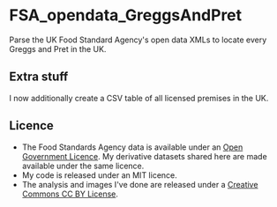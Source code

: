 # FSA_opendata_GreggsAndPret
Parse the UK Food Standard Agency's open data XMLs to locate every Greggs and Pret in the UK.

## Extra stuff
I now additionally create a CSV table of all licensed premises in the UK.

## Licence
* The Food Standards Agency data is available under an [Open Government Licence](http://www.nationalarchives.gov.uk/doc/open-government-licence/version/3/). My derivative datasets shared here are made available under the same licence.
* My code is released under an MIT licence.
* The analysis and images I've done are released under a [Creative Commons CC BY License](https://creativecommons.org/licenses/by/4.0/).
